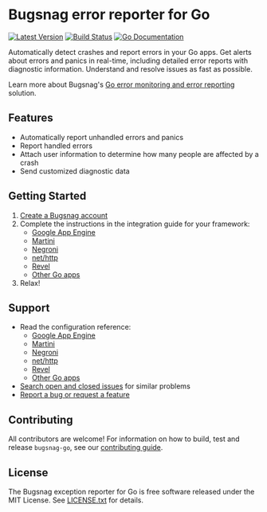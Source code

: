 # Bugsnag error reporter for Go
[![Latest Version](http://img.shields.io/github/release/bugsnag/bugsnag-go.svg?style=flat-square)](https://github.com/bugsnag/bugsnag-go/releases)
[![Build Status](https://travis-ci.com/bugsnag/bugsnag-go.svg)](https://travis-ci.com/bugsnag/bugsnag-go)
[![Go Documentation](http://img.shields.io/badge/godoc-documentation-blue.svg?style=flat-square)](http://godoc.org/github.com/bugsnag/bugsnag-go)

Automatically detect crashes and report errors in your Go apps. Get alerts about errors and panics in real-time, including detailed error reports with diagnostic information. Understand and resolve issues as fast as possible.

Learn more about Bugsnag's [Go error monitoring and error reporting](https://www.bugsnag.com/platforms/go-lang-error-reporting/) solution.

## Features

* Automatically report unhandled errors and panics
* Report handled errors
* Attach user information to determine how many people are affected by a crash
* Send customized diagnostic data

## Getting Started

1. [Create a Bugsnag account](https://bugsnag.com)
2. Complete the instructions in the integration guide for your framework:
    * [Google App Engine](https://docs.bugsnag.com/platforms/go/app-engine/)
    * [Martini](https://docs.bugsnag.com/platforms/go/martini)
    * [Negroni](https://docs.bugsnag.com/platforms/go/negroni)
    * [net/http](https://docs.bugsnag.com/platforms/go/net-http)
    * [Revel](https://docs.bugsnag.com/platforms/go/revel)
    * [Other Go apps](https://docs.bugsnag.com/platforms/go/other)
3. Relax!

## Support

* Read the configuration reference:
    * [Google App Engine](https://docs.bugsnag.com/platforms/go/app-engine/configuration-options/)
    * [Martini](https://docs.bugsnag.com/platforms/go/martini/configuration-options/)
    * [Negroni](https://docs.bugsnag.com/platforms/go/negroni/configuration-options/)
    * [net/http](https://docs.bugsnag.com/platforms/go/net-http/configuration-options/)
    * [Revel](https://docs.bugsnag.com/platforms/go/revel/configuration-options/)
    * [Other Go apps](https://docs.bugsnag.com/platforms/go/other/configuration-options/)
* [Search open and closed issues](https://github.com/bugsnag/bugsnag-go/issues?utf8=✓&q=is%3Aissue) for similar problems
* [Report a bug or request a feature](https://github.com/bugsnag/bugsnag-go/issues/new)

## Contributing

All contributors are welcome! For information on how to build, test and release `bugsnag-go`, see our [contributing guide](CONTRIBUTING.md).


## License

The Bugsnag exception reporter for Go is free software released under the MIT License. See [LICENSE.txt](LICENSE.txt) for details.
